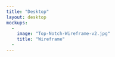 ```yaml
---
title: "Desktop"
layout: desktop
mockups:
  -
    image: "Top-Notch-Wireframe-v2.jpg"
    title: "Wireframe"
  -
---
```

